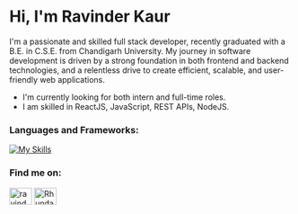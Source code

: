  
#  Hi, I'm Ravinder Kaur

I'm a passionate and skilled full stack developer, recently graduated with a B.E. in C.S.E. from Chandigarh University. 
My journey in software development is driven by a strong foundation in both frontend and backend technologies, and a relentless drive to create efficient, scalable, and user-friendly web applications.
 
- I'm currently looking for both intern and full-time roles.
- I am skilled in ReactJS, JavaScript, REST APIs, NodeJS.
  
### Languages and Frameworks:
[![My Skills](https://skillicons.dev/icons?i=js,react,tailwind,java,py,mysql,nodejs)](https://skillicons.dev)

### Find me on:

<p align="left">
<a href="https://www.linkedin.com/in/ravinder-kaur001" target="blank"><img align="center" src="https://raw.githubusercontent.com/rahuldkjain/github-profile-readme-generator/master/src/images/icons/Social/linked-in-alt.svg" alt="ravinder-kaur001" height="30" width="40" /></a>
 <a href="https://leetcode.com/Rhundal0917/" target="blank"><img align="center" src="https://raw.githubusercontent.com/rahuldkjain/github-profile-readme-generator/master/src/images/icons/Social/leet-code.svg" alt="Rhundal0917" height="30" width="40" /></a> 
</p>
<!--
**ravinderh17/ravinderh17** is a ✨ _special_ ✨ repository because its `README.md` (this file) appears on your GitHub profile.

Here are some ideas to get you started:

- 🔭 I’m currently working on ...
- 🌱 I’m currently learning ...
- 👯 I’m looking to collaborate on ...
- 🤔 I’m looking for help with ...
- 💬 Ask me about ...
- 📫 How to reach me: ...
- 😄 Pronouns: ...
- ⚡ Fun fact: ...
-->
